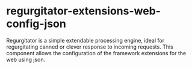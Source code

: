 # regurgitator-extensions-web-config-json
Regurgitator is a simple extendable processing engine, ideal for regurgitating canned or clever response to incoming requests. This component allows the configuration of the framework extensions for the web using json.
